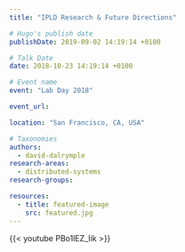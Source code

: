 ```yaml
---
title: "IPLD Research & Future Directions"

# Hugo's publish date
publishDate: 2019-09-02 14:19:14 +0100

# Talk Date
date: 2018-10-23 14:19:14 +0100

# Event name
event: "Lab Day 2018"

event_url:

location: "San Francisco, CA, USA"

# Taxonomies
authors:
  - david-dalrymple
research-areas:
  - distributed-systems
research-groups:

resources:
  - title: featured-image
    src: featured.jpg
---
```


{{< youtube PBo1lEZ_Iik >}}
